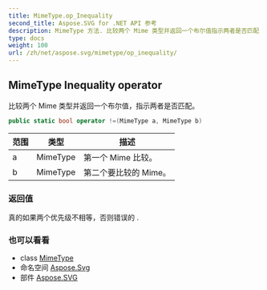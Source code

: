 ```yaml
---
title: MimeType.op_Inequality
second_title: Aspose.SVG for .NET API 参考
description: MimeType 方法. 比较两个 Mime 类型并返回一个布尔值指示两者是否匹配
type: docs
weight: 100
url: /zh/net/aspose.svg/mimetype/op_inequality/
---
```

## MimeType Inequality operator

比较两个 Mime 类型并返回一个布尔值，指示两者是否匹配。

```csharp
public static bool operator !=(MimeType a, MimeType b)
```

| 范围 | 类型 | 描述 |
| --- | --- | --- |
| a | MimeType | 第一个 Mime 比较。 |
| b | MimeType | 第二个要比较的 Mime。 |

### 返回值

真的如果两个优先级不相等，否则错误的 .

### 也可以看看

* class [MimeType](../)
* 命名空间 [Aspose.Svg](../../mimetype/)
* 部件 [Aspose.SVG](../../../)


